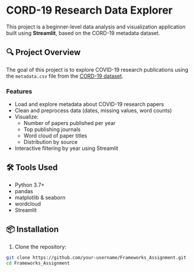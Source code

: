 # CORD-19 Research Data Explorer

This project is a beginner-level data analysis and visualization application built using **Streamlit**, based on the CORD-19 metadata dataset.

## 🔍 Project Overview

The goal of this project is to explore COVID-19 research publications using the `metadata.csv` file from the [CORD-19 dataset](https://www.kaggle.com/allen-institute-for-ai/CORD-19-research-challenge).

### Features

- Load and explore metadata about COVID-19 research papers
- Clean and preprocess data (dates, missing values, word counts)
- Visualize:
  - Number of papers published per year
  - Top publishing journals
  - Word cloud of paper titles
  - Distribution by source
- Interactive filtering by year using Streamlit

## 🛠 Tools Used

- Python 3.7+
- pandas
- matplotlib & seaborn
- wordcloud
- Streamlit

## 📦 Installation

1. Clone the repository:

```bash
git clone https://github.com/your-username/Frameworks_Assignment.git
cd Frameworks_Assignment
